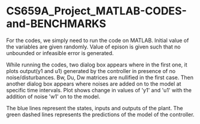 # CS659A_Project_MATLAB-CODES-and-BENCHMARKS
For the codes, we simply need to run the code on MATLAB. 
Initial value of the variables are given randomly.
Value of epison is given such that no unbounded or infeasible error is generated.

While running the codes, two dialog box appears where in the first one, it plots output(y1 and u1) generated by the controller in presence of no noise/disturbances. Bw, Du, Dw matrices are nullified in the first case.
Then another dialog box appears where noises are added on to the model at specific time intervals. Plot shows change in values of 'y1'  and 'u1' with the addition of noise 'w1' on to the model. 

The blue lines represent the states, inputs and outputs of the plant.
The green dashed lines represents the predictions of the model of the controller.

